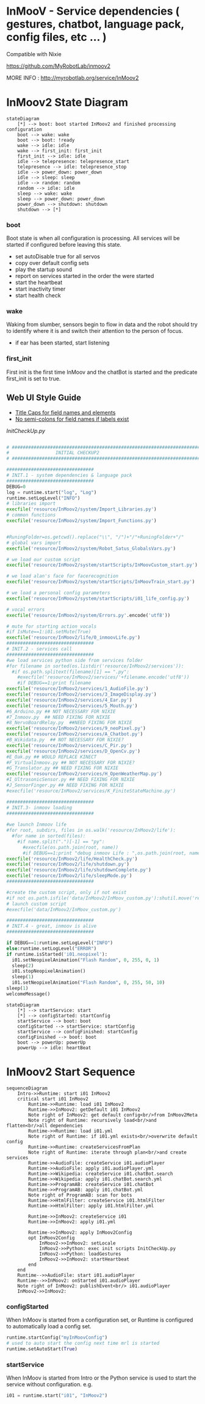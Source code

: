 # InMooV - Service dependencies ( gestures, chatbot, language pack, config files, etc ... )    
  
Compatible with Nixie  
  
https://github.com/MyRobotLab/inmoov2
  
  
MORE INFO : http://myrobotlab.org/service/InMoov2


# InMoov2 State Diagram

```mermaid
stateDiagram
    [*] --> boot: boot started InMoov2 and finished processing configuration
    boot --> wake: wake
    boot --> boot: !ready
    wake --> idle: idle
    wake --> first_init: first_init
    first_init --> idle: idle
    idle --> telepresence: telepresence_start
    telepresence --> idle: telepresence_stop
    idle --> power_down: power_down
    idle --> sleep: sleep
    idle --> random: random
    random --> idle: idle
    sleep --> wake: wake
    sleep --> power_down: power_down
    power_down --> shutdown: shutdown
    shutdown --> [*]
```

### boot
Boot state is when all configuration is processing.
All services will be started if configured before leaving this state.

* set autoDisable true for all servos
* copy over default config sets
* play the startup sound
* report on services started in the order the were started
* start the heartbeat
* start inactivity timer
* start health check


### wake
Waking from slumber, sensors begin to flow in data and the robot should try to identify
where it is and switch their attention to the person of focus.

* if ear has been started, start listening


### first_init
First init is the first time InMoov and the chatBot is started and
the predicate first_init is set to true.


## Web UI Style Guide
* [Title Caps for field names and elements](https://learn.microsoft.com/en-us/previous-versions/windows/desktop/bb246428(v=vs.85)?redirectedfrom=MSDN)
* [No semi-colons for field names if labels exist](https://ux.stackexchange.com/questions/3611/should-label-and-field-be-separated-with-colon)


_InitCheckUp.py_

```py

# ##############################################################################
#                 INITIAL CHECKUP2
# ##############################################################################

################################
# INIT.1 - system dependencies & language pack
################################
DEBUG=0
log = runtime.start("log", "Log")
runtime.setLogLevel("INFO")
# libraries import
execfile('resource/InMoov2/system/Import_Libraries.py')
# common functions
execfile('resource/InMoov2/system/Import_Functions.py')


#RuningFolder=os.getcwd().replace("\\", "/")+"/"+RuningFolder+"/"
# global vars import
execfile('resource/InMoov2/system/Robot_Satus_GlobalsVars.py')

# we load our custom script
execfile('resource/InMoov2/system/startScripts/InMoovCustom_start.py')

# we load alan's face for facerecognition
execfile('resource/InMoov2/system/startScripts/InMoovTrain_start.py')

# we load a personal config parameters
execfile('resource/InMoov2/system/startScripts/i01_life_config.py')

# vocal errors
execfile('resource/InMoov2/system/Errors.py'.encode('utf8'))

# mute for starting action vocals
#if IsMute==1:i01.setMute(True)
execfile('resource/InMoov2/life/0_inmoovLife.py')
################################
# INIT.2 - services call
################################
#we load services python side from services folder
#for filename in sorted(os.listdir('resource/InMoov2/services')):    
  #if os.path.splitext(filename)[1] == ".py":
    #execfile('resource/InMoov2/services/'+filename.encode('utf8'))
    #if DEBUG==1:print filename
execfile('resource/InMoov2/services/1_AudioFile.py')
execfile('resource/InMoov2/services/3_ImageDisplay.py')
execfile('resource/InMoov2/services/4_Ear.py')
execfile('resource/InMoov2/services/5_Mouth.py')
#6_Arduino.py ## NOT NECESSARY FOR NIXIE
#7_Inmoov.py  ## NEED FIXING FOR NIXIE
#8_NervoBoardRelay.py  ##NEED FIXING FOR NIXIE
execfile('resource/InMoov2/services/9_neoPixel.py')
execfile('resource/InMoov2/services/A_Chatbot.py')
#B_Wikidata.py  ## NOT NECESSARY FOR NIXIE?
execfile('resource/InMoov2/services/C_Pir.py')
execfile('resource/InMoov2/services/D_OpenCv.py')
#E_Oak.py ## WOULD REPLACE KINECT
#F_VirtualInmoov.py ## NOT NECESSARY FOR NIXIE?
#G_Translator.py ## NEED FIXING FOR NIXIE
execfile('resource/InMoov2/services/H_OpenWeatherMap.py')
#I_UltrasonicSensor.py ## NEED FIXING FOR NIXIE
#J_SensorFinger.py ## NEED FIXING FOR NIXIE
#execfile('resource/InMoov2/services/K_FiniteStateMachine.py')

################################ 
# INIT.3- inmoov loading
################################
    
#we launch Inmoov life
#for root, subdirs, files in os.walk('resource/InMoov2/life'):
  #for name in sorted(files):
    #if name.split(".")[-1] == "py":
      #execfile(os.path.join(root, name))
      #if DEBUG==1:print "debug inmoov Life : ",os.path.join(root, name)
execfile('resource/InMoov2/life/HealthCheck.py')
execfile('resource/InMoov2/life/shutdown.py')
execfile('resource/InMoov2/life/shutdownComplete.py')
execfile('resource/InMoov2/life/sleepMode.py')
################################

#create the custom script, only if not exist
#if not os.path.isfile('data/InMoov2/InMoov_custom.py'):shutil.move('resource/InMoov2/custom/InMoov_custom.py','data/InMoov2/custom/InMoov_custom.py')
# launch custom script
#execfile('data/InMoov2/InMoov_custom.py')

################################
# INIT.4 - great, inmoov is alive
################################

if DEBUG==1:runtime.setLogLevel("INFO")
else:runtime.setLogLevel("ERROR")
if runtime.isStarted('i01.neopixel'):    
  i01.setNeopixelAnimation("Flash Random", 0, 255, 0, 1)
  sleep(2)
  i01.stopNeopixelAnimation()
  sleep(1)
  i01.setNeopixelAnimation("Flash Random", 0, 255, 50, 10)
sleep(1)
welcomeMessage()


```


```mermaid
stateDiagram
    [*] --> startService: start
    [*] --> configStarted: startConfig
    startService --> boot: boot
    configStarted --> startService: startConfig
    startService --> configFinished: startConfig
    configFinished --> boot: boot
    boot --> powerUp: powerUp
    powerUp --> idle: heartBeat
```



# InMoov2 Start Sequence
```mermaid
sequenceDiagram
    Intro->>Runtime: start i01 InMoov2
    critical start i01 InMoov2
        Runtime->>Runtime: load i01 InMoov2
        Runtime->>InMoov2: getDefault i01 InMoov2
        Note right of InMoov2: get default config<br/>from InMoov2Meta
        Note right of Runtime: recursively load<br/>and flatten<br/>all dependencies
        Runtime->>Runtime: load i01.yml 
        Note right of Runtime: if i01.yml exists<br/>overwrite default config
        Runtime->>Runtime: createServicesFromPlan
        Note right of Runtime: iterate through plan<br/>and create services
        Runtime->>AudioFile: createService i01.audioPlayer
        Runtime->>AudioFile: apply i01.audioPlayer.yml
        Runtime->>Wikipedia: createService i01.chatBot.search
        Runtime->>Wikipedia: apply i01.chatBot.search.yml
        Runtime->>ProgramAB: createService i01.chatBot
        Runtime->>ProgramAB: apply i01.chatBot.yml
        Note right of ProgramAB: scan for bots
        Runtime->>HtmlFilter: createService i01.htmlFilter
        Runtime->>HtmlFilter: apply i01.htmlFilter.yml

        Runtime->>InMoov2: createService i01
        Runtime->>InMoov2: apply i01.yml

        Runtime->>InMoov2: apply InMoov2Config
        opt InMoov2Config
            InMoov2->>InMoov2: setLocale
            InMoov2->>Python: exec init scripts InitCheckUp.py
            InMoov2->>Python: loadGestures
            InMoov2->>InMoov2: startHeartbeat
        end
    end
    Runtime-->>AudioFile: start i01.audioPlayer
    Runtime-->>InMoov2: onStarted i01.audioPlayer
    Note right of InMoov2: publishEvent<br/> i01.audioPlayer
    InMoov2->>InMoov2: 

```


### configStarted
When InMoov is started from a configuration set, or Runtime is configured to automatically load a config set.
```python
runtime.startConfig("myInMoovConfig")
# used to auto start the config next time mrl is started
runtime.setAutoStart(True)
```

### startService
When InMoov is started from Intro or the Python service is used to start the service without configuration.
e.g.
```python
i01 = runtime.start("i01", "InMoov2")
```

